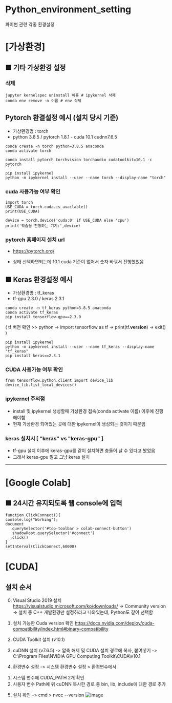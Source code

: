 # Python_environment_setting
파이썬 관련 각종 환경설정


# [가상환경]


## ■ 기타 가상환경 설정

### 삭제
```
jupyter kernelspec uninstall 이름 # ipykernel 삭제
conda env remove -n 이름 # env 삭제
```

## Pytorch 환결설정 예시 (설치 당시 기준)
- 가상환경명 : torch
- python 3.8.5 / pytorch 1.8.1 - cuda 10.1 cudnn7.6.5
```
conda create -n torch python=3.8.5 anaconda
conda activate torch

conda install pytorch torchvision torchaudio cudatoolkit=10.1 -c pytorch

pip install ipykernel
python -m ipykernel install --user --name torch --display-name "torch"
```
### cuda 사용가능 여부 확인
```
import torch
USE_CUDA = torch.cuda.is_available()
print(USE_CUDA)

device = torch.device('cuda:0' if USE_CUDA else 'cpu')
print('학습을 진행하는 기기:',device)
```


### pytorch 홈페이지 설치 url
- https://pytorch.org/

- 상태 선택하면되는데 10.1 cuda 기준이 없어서 숫자 바꿔서 진행했었음

## ■ Keras 환경설정 예시
- 가상환경명 : tf_keras
- tf-gpu 2.3.0 / keras 2.3.1
```
conda create -n tf_keras python=3.8.5 anaconda
conda activate tf_keras
pip install tensorflow-gpu==2.3.0
```
( tf 버전 확인 >> python -> import tensorflow as tf -> print(tf.__version__) -> exit() )
```
pip install ipykernel
python -m ipykernel install --user --name tf_keras --display-name "tf_keras"
pip install keras==2.3.1
```
### CUDA 사용가능 여부 확인
```
from tensorflow.python.client import device_lib
device_lib.list_local_devices()
```


### ipykernel 주의점
- install 및 ipykernel 생성할때 가상환경 접속(conda activate 이름) 이후에 진행해야함
- 현재 가상환경 되어있는 곳에 대한 ipykernel이 생성되는 것이기 때문임

### keras 설치시 [ "keras" vs "keras-gpu" ]
- tf-gpu 설치 이후에 keras-gpu를 같이 설치하면 충돌이 날 수 있다고 봤었음
- 그래서 keras-gpu 말고 그냥 keras 설치

---

# [Google Colab]


## ■ 24시간 유지되도록 웹 console에 입력
```
function ClickConnect(){
console.log("Working"); 
document
  .querySelector('#top-toolbar > colab-connect-button')
  .shadowRoot.querySelector('#connect')
  .click() 
}
setInterval(ClickConnect,60000)
```

# [CUDA]

## 설치 순서

0. Visual Studio 2019 설치
https://visualstudio.microsoft.com/ko/downloads/
 -> Community version
 -> 설치 중 C++ 개발환경만 설정하라고 나와있는데, Python도 같이 선택함

1. 설치 가능한 Cuda version 확인
https://docs.nvidia.com/deploy/cuda-compatibility/index.html#binary-compatibility

2. CUDA Toolkit 설치 (v10.1)

3. cuDNN 설치 (v7.6.5)
 -> 압축 해제 및 CUDA 설치 경로에 복사, 붙여넣기
 -> C:\Program Files\NVIDIA GPU Computing Toolkit\CUDA\v10.1

4. 환경변수 설정
 -> 시스템 환경변수 설정 > 환경변수에서
  1) 시스템 변수에 CUDA_PATH 2개 확인
  2) 사용자 변수 Path에 위 cuDNN 복사한 경로 중 bin, lib, include에 대한 경로 추가

5. 설치 확인
 -> cmd > nvcc --version
 ![image](https://user-images.githubusercontent.com/67678405/119101269-c1b74f00-ba53-11eb-9a98-f09effca5578.png)


